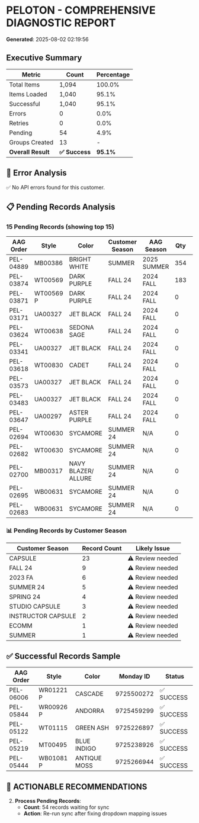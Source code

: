# PELOTON - COMPREHENSIVE DIAGNOSTIC REPORT
**Generated**: 2025-08-02 02:19:56

## Executive Summary

| Metric | Count | Percentage |
|--------|-------|------------|
| Total Items | 1,094 | 100.0% |
| Items Loaded | 1,040 | 95.1% |
| Successful | 1,040 | 95.1% |
| Errors | 0 | 0.0% |
| Retries | 0 | 0.0% |
| Pending | 54 | 4.9% |
| Groups Created | 13 | - |
| **Overall Result** | **✅ Success** | **95.1%** |

## 🚨 Error Analysis

✅ No API errors found for this customer.

## 📋 Pending Records Analysis

### 15 Pending Records (showing top 15)

| AAG Order | Style | Color | Customer Season | AAG Season | Qty | Status |
|-----------|-------|--------|----------------|------------|-----|--------|
| PEL-04889 | MB00386 | BRIGHT WHITE | SUMMER | 2025 SUMMER | 354 | PENDING |
| PEL-03874 | WT00569 | DARK PURPLE | FALL 24 | 2024 FALL | 183 | PENDING |
| PEL-03871 | WT00569 P | DARK PURPLE | FALL 24 | 2024 FALL | 0 | PENDING |
| PEL-03171 | UA00327 | JET BLACK | FALL 24 | 2024 FALL | 0 | PENDING |
| PEL-03624 | WT00638 | SEDONA SAGE | FALL 24 | 2024 FALL | 0 | PENDING |
| PEL-03341 | UA00327 | JET BLACK | FALL 24 | 2024 FALL | 0 | PENDING |
| PEL-03618 | WT00830 | CADET | FALL 24 | 2024 FALL | 0 | PENDING |
| PEL-03573 | UA00327 | JET BLACK | FALL 24 | 2024 FALL | 0 | PENDING |
| PEL-03483 | UA00327 | JET BLACK | FALL 24 | 2024 FALL | 0 | PENDING |
| PEL-03647 | UA00297 | ASTER PURPLE | FALL 24 | 2024 FALL | 0 | PENDING |
| PEL-02694 | WT00630 | SYCAMORE | SUMMER 24 | N/A | 0 | PENDING |
| PEL-02682 | WT00630 | SYCAMORE | SUMMER 24 | N/A | 0 | PENDING |
| PEL-02700 | MB00317 | NAVY BLAZER/ ALLURE | SUMMER 24 | N/A | 0 | PENDING |
| PEL-02695 | WB00631 | SYCAMORE | SUMMER 24 | N/A | 0 | PENDING |
| PEL-02683 | WB00631 | SYCAMORE | SUMMER 24 | N/A | 0 | PENDING |

### 📊 Pending Records by Customer Season

| Customer Season | Record Count | Likely Issue |
|----------------|--------------|--------------|
| CAPSULE | 23 | ⚠️ Review needed |
| FALL 24 | 9 | ⚠️ Review needed |
| 2023 FA | 6 | ⚠️ Review needed |
| SUMMER 24 | 5 | ⚠️ Review needed |
| SPRING 24 | 4 | ⚠️ Review needed |
| STUDIO CAPSULE | 3 | ⚠️ Review needed |
| INSTRUCTOR CAPSULE | 2 | ⚠️ Review needed |
| ECOMM | 1 | ⚠️ Review needed |
| SUMMER | 1 | ⚠️ Review needed |

## ✅ Successful Records Sample

| AAG Order | Style | Color | Monday ID | Status |
|-----------|-------|--------|-----------|--------|
| PEL-06006 | WR01221 P | CASCADE | 9725500272 | ✅ SUCCESS |
| PEL-05844 | WR00926 P | ANDORRA | 9725459299 | ✅ SUCCESS |
| PEL-05122 | WT01115 | GREEN ASH | 9725226897 | ✅ SUCCESS |
| PEL-05219 | MT00495 | BLUE INDIGO | 9725238926 | ✅ SUCCESS |
| PEL-05444 | WB01081 P | ANTIQUE MOSS | 9725266944 | ✅ SUCCESS |

## 🎯 ACTIONABLE RECOMMENDATIONS

2. **Process Pending Records**:
   - **Count**: 54 records waiting for sync
   - **Action**: Re-run sync after fixing dropdown mapping issues
